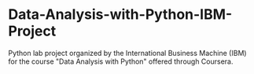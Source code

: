 # Data-Analysis-with-Python-IBM-Project
Python lab project organized by the International Business Machine (IBM) for the course "Data Analysis with Python" offered through Coursera.
